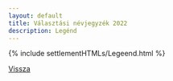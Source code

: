 ```yaml
---
layout: default
title: Választási névjegyzék 2022
description: Legénd
---
```


{% include settlementHTMLs/Legeend.html %}

[Vissza](./)